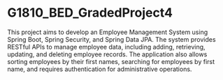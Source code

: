 # G1810_BED_GradedProject4
This project aims to develop an Employee Management System using Spring Boot, Spring Security, and Spring Data JPA. The system provides RESTful APIs to manage employee data, including adding, retrieving, updating, and deleting employee records. The application also allows sorting employees by their first names, searching for employees by first name, and requires authentication for administrative operations.
